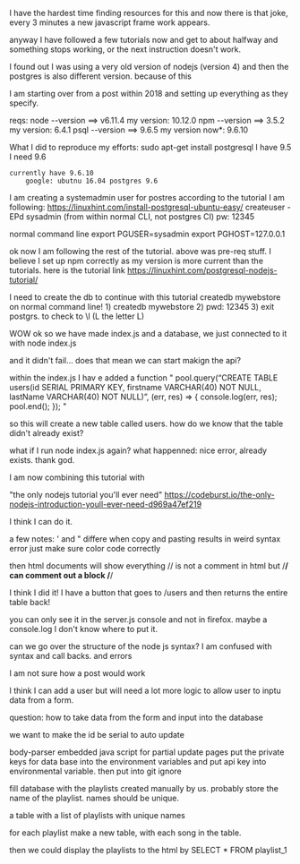 I have the hardest time finding resources for this and now there is that joke, every 3 minutes a new javascript frame work appears.

anyway I have followed a few tutorials now and get to about halfway and something stops working, or the next instruction doesn't work.

I found out I was using a  very old version of nodejs (version 4) and then the postgres is also different version. because of this

I am starting over from a post within 2018 and setting up everything as they specify. 

reqs:
	node --version ==> v6.11.4
			my version: 10.12.0
	npm --version ==> 3.5.2
			my version: 6.4.1
	psql --version ==> 9.6.5
			my version now*: 9.6.10




What I did to reproduce my efforts:
	sudo apt-get install postgresql
		I have 9.5 I need 9.6 

	currently have 9.6.10
		google: ubutnu 16.04 postgres 9.6


I am creating a systemadmin user for postres according to the tutorial I am following:
https://linuxhint.com/install-postgresql-ubuntu-easy/
	createuser -EPd sysadmin (from within normal CLI, not postgres CI)
	pw: 12345


normal command line
	export PGUSER=sysadmin
	export PGHOST=127.0.0.1


ok now I am following the rest of the tutorial. above was pre-req stuff. I believe I set up 
npm correctly as my version is more current than the tutorials. here is the tutorial link
https://linuxhint.com/postgresql-nodejs-tutorial/

I need to create the db to continue with this tutorial
createdb mywebstore on normal command line! 
				1) createdb mywebstore
				2) pwd: 12345
				3) exit postgrs. 
	to check to \l (L the letter L)


WOW ok so we have made index.js and a database,
we just connected to it with
node index.js

and it didn't fail... does that mean we can start makign the 
api?

within the index.js I hav e added a function "
pool.query(“CREATE TABLE users(id SERIAL PRIMARY KEY, firstname VARCHAR(40) NOT NULL,
lastName VARCHAR(40) NOT NULL)”, (err, res) => {
console.log(err, res);
pool.end();
});
"

so this will create a new table called users. how do we know that the table didn't already exist?

what if I run node index.js again?
	what happenned: nice error, already exists. thank god.


 I am now combining this tutorial with

"the only nodejs tutorial you'll ever need"
https://codeburst.io/the-only-nodejs-introduction-youll-ever-need-d969a47ef219

I think I can do it. 


a few notes:
' and " differe when copy and pasting
results in weird syntax error just make sure color code correctly

then html documents will show everything
// is not a comment in html but /**/ can comment out a block
/**/

I think I did it!
I have a button that goes to /users and then returns the entire table back!

you can only see it in the server.js console and not in firefox. maybe a console.log
	I don't know where to put it. 



 can we go over the structure of the node js syntax? I am confused with syntax and call backs. and errors  

I am not sure how a post would work

I think I can add a user but will need a lot more logic
to allow user to inptu data from a form.

question:
	how to take data from the form and input into the database

we want to make the id be serial to auto update 


body-parser
embedded java script for partial update pages
put the private keys for data base into the environment variables
and put api key into environmental variable. then put into git ignore



fill database with the playlists created manually by us.
probably store the name of the playlist. names should be unique. 


a table with a list of playlists with unique names

for each playlist make a new table,  with each song in the table.

then we could display the playlists  to the html by 
	SELECT * FROM playlist_1






